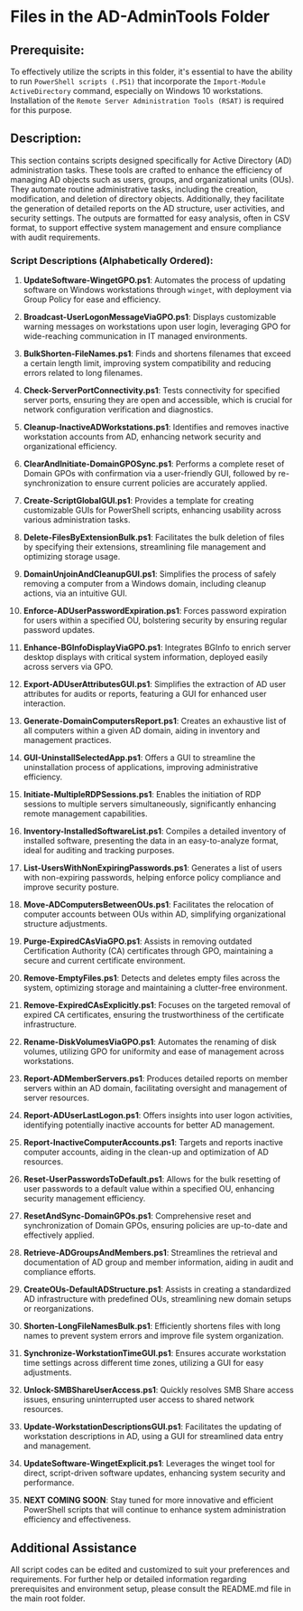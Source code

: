 # Files in the AD-AdminTools Folder
## Prerequisite:
To effectively utilize the scripts in this folder, it's essential to have the ability to run `PowerShell scripts (.PS1)` that incorporate the `Import-Module ActiveDirectory` command, especially on Windows 10 workstations. Installation of the `Remote Server Administration Tools (RSAT)` is required for this purpose.

## Description:
This section contains scripts designed specifically for Active Directory (AD) administration tasks. These tools are crafted to enhance the efficiency of managing AD objects such as users, groups, and organizational units (OUs). They automate routine administrative tasks, including the creation, modification, and deletion of directory objects. Additionally, they facilitate the generation of detailed reports on the AD structure, user activities, and security settings. The outputs are formatted for easy analysis, often in CSV format, to support effective system management and ensure compliance with audit requirements.

### Script Descriptions (Alphabetically Ordered):

1. **UpdateSoftware-WingetGPO.ps1**: Automates the process of updating software on Windows workstations through `winget`, with deployment via Group Policy for ease and efficiency.

2. **Broadcast-UserLogonMessageViaGPO.ps1**: Displays customizable warning messages on workstations upon user login, leveraging GPO for wide-reaching communication in IT managed environments.

3. **BulkShorten-FileNames.ps1**: Finds and shortens filenames that exceed a certain length limit, improving system compatibility and reducing errors related to long filenames.

4. **Check-ServerPortConnectivity.ps1**: Tests connectivity for specified server ports, ensuring they are open and accessible, which is crucial for network configuration verification and diagnostics.

5. **Cleanup-InactiveADWorkstations.ps1**: Identifies and removes inactive workstation accounts from AD, enhancing network security and organizational efficiency.

6. **ClearAndInitiate-DomainGPOSync.ps1**: Performs a complete reset of Domain GPOs with confirmation via a user-friendly GUI, followed by re-synchronization to ensure current policies are accurately applied.

7. **Create-ScriptGlobalGUI.ps1**: Provides a template for creating customizable GUIs for PowerShell scripts, enhancing usability across various administration tasks.

8. **Delete-FilesByExtensionBulk.ps1**: Facilitates the bulk deletion of files by specifying their extensions, streamlining file management and optimizing storage usage.

9. **DomainUnjoinAndCleanupGUI.ps1**: Simplifies the process of safely removing a computer from a Windows domain, including cleanup actions, via an intuitive GUI.

10. **Enforce-ADUserPasswordExpiration.ps1**: Forces password expiration for users within a specified OU, bolstering security by ensuring regular password updates.

11. **Enhance-BGInfoDisplayViaGPO.ps1**: Integrates BGInfo to enrich server desktop displays with critical system information, deployed easily across servers via GPO.

12. **Export-ADUserAttributesGUI.ps1**: Simplifies the extraction of AD user attributes for audits or reports, featuring a GUI for enhanced user interaction.

13. **Generate-DomainComputersReport.ps1**: Creates an exhaustive list of all computers within a given AD domain, aiding in inventory and management practices.

14. **GUI-UninstallSelectedApp.ps1**: Offers a GUI to streamline the uninstallation process of applications, improving administrative efficiency.

15. **Initiate-MultipleRDPSessions.ps1**: Enables the initiation of RDP sessions to multiple servers simultaneously, significantly enhancing remote management capabilities.

16. **Inventory-InstalledSoftwareList.ps1**: Compiles a detailed inventory of installed software, presenting the data in an easy-to-analyze format, ideal for auditing and tracking purposes.

17. **List-UsersWithNonExpiringPasswords.ps1**: Generates a list of users with non-expiring passwords, helping enforce policy compliance and improve security posture.

18. **Move-ADComputersBetweenOUs.ps1**: Facilitates the relocation of computer accounts between OUs within AD, simplifying organizational structure adjustments.

19. **Purge-ExpiredCAsViaGPO.ps1**: Assists in removing outdated Certification Authority (CA) certificates through GPO, maintaining a secure and current certificate environment.

20. **Remove-EmptyFiles.ps1**: Detects and deletes empty files across the system, optimizing storage and maintaining a clutter-free environment.

21. **Remove-ExpiredCAsExplicitly.ps1**: Focuses on the targeted removal of expired CA certificates, ensuring the trustworthiness of the certificate infrastructure.

22. **Rename-DiskVolumesViaGPO.ps1**: Automates the renaming of disk volumes, utilizing GPO for uniformity and ease of management across workstations.

23. **Report-ADMemberServers.ps1**: Produces detailed reports on member servers within an AD domain, facilitating oversight and management of server resources.

24. **Report-ADUserLastLogon.ps1**: Offers insights into user logon activities, identifying potentially inactive accounts for better AD management.

25. **Report-InactiveComputerAccounts.ps1**: Targets and reports inactive computer accounts, aiding in the clean-up and optimization of AD resources.

26. **Reset-UserPasswordsToDefault.ps1**: Allows for the bulk resetting of user passwords to a default value within a specified OU, enhancing security management efficiency.

27. **ResetAndSync-DomainGPOs.ps1**: Comprehensive reset and synchronization of Domain GPOs, ensuring policies are up-to-date and effectively applied.

28. **Retrieve-ADGroupsAndMembers.ps1**: Streamlines the retrieval and documentation of AD group and member information, aiding in audit and compliance efforts.

29. **CreateOUs-DefaultADStructure.ps1**: Assists in creating a standardized AD infrastructure with predefined OUs, streamlining new domain setups or reorganizations.

30. **Shorten-LongFileNamesBulk.ps1**: Efficiently shortens files with long names to prevent system errors and improve file system organization.

31. **Synchronize-WorkstationTimeGUI.ps1**: Ensures accurate workstation time settings across different time zones, utilizing a GUI for easy adjustments.

32. **Unlock-SMBShareUserAccess.ps1**: Quickly resolves SMB Share access issues, ensuring uninterrupted user access to shared network resources.

33. **Update-WorkstationDescriptionsGUI.ps1**: Facilitates the updating of workstation descriptions in AD, using a GUI for streamlined data entry and management.

34. **UpdateSoftware-WingetExplicit.ps1**: Leverages the winget tool for direct, script-driven software updates, enhancing system security and performance.

35. **NEXT COMING SOON**: Stay tuned for more innovative and efficient PowerShell scripts that will continue to enhance system administration efficiency and effectiveness.

## Additional Assistance
All script codes can be edited and customized to suit your preferences and requirements. For further help or detailed information regarding prerequisites and environment setup, please consult the README.md file in the main root folder.
